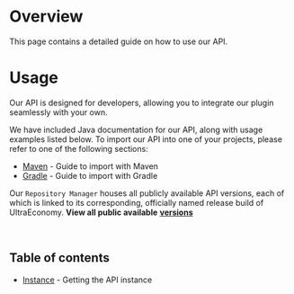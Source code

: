 # Overview
This page contains a detailed guide on how to use our API.
<br>

# Usage
Our API is designed for developers, allowing you to integrate our plugin seamlessly with your own.
<br>

We have included Java documentation for our API, along with usage examples listed below.
To import our API into one of your projects, please refer to one of the following sections:

- [Maven](./api/maven) - Guide to import with Maven
- [Gradle](./api/gradle) - Guide to import with Gradle

Our `Repository Manager` houses all publicly available API versions, each of which
is linked to its corresponding, officially named release build of UltraEconomy.
**View all public available** [**versions**](https://repo.techscode.com/#browse/browse:maven-releases:me%2FTechsCode%2FUltraEconomyApi)

<br>

## Table of contents
- [Instance](./instance) - Getting the API instance
<br>
